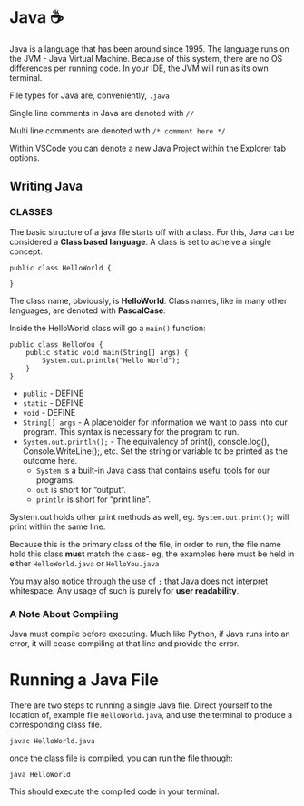 # Java ☕
Java is a language that has been around since 1995.
The language runs on the JVM - Java Virtual Machine. Because of this system, there are no OS differences per running code. In your IDE, the JVM will run as its own terminal.

File types for Java are, conveniently, `.java`

Single line comments in Java are denoted with `//`

Multi line comments are denoted with `/* comment here */`

Within VSCode you can denote a new Java Project within the Explorer tab options.

## Writing Java
### **CLASSES**
The basic structure of a java file starts off with a class. For this, Java can be considered a **Class based language**. A class is set to acheive a single concept.

    public class HelloWorld {
    
    }
The class name, obviously, is **HelloWorld**. Class names, like in many other languages, are denoted with **PascalCase**.

Inside the HelloWorld class will go a `main()` function:

    public class HelloYou {
        public static void main(String[] args) {
            System.out.println("Hello World");
        }
    }

- `public` - DEFINE
- `static` - DEFINE
- `void` - DEFINE
- `String[] args` - A placeholder for information we want to pass into our program. This syntax is necessary for the program to run.
- `System.out.println();` - The equivalency of print(), console.log(), Console.WriteLine();, etc. Set the string or variable to be printed as the outcome here.
    - `System` is a built-in Java class that contains useful tools for our programs.
    - `out` is short for “output”.
    - `println` is short for “print line”.

System.out holds other print methods as well, eg. `System.out.print();` will print within the same line.

Because this is the primary class of the file, in order to run, the file name hold this class **must** match the class- eg, the examples here must be held in either `HelloWorld.java` or `HelloYou.java`

You may also notice through the use of `;` that Java does not interpret whitespace. Any usage of such is purely for **user readability**.

### A Note About Compiling
Java must compile before executing. Much like Python, if Java runs into an error, it will cease compiling at that line and provide the error.

# Running a Java File
There are two steps to running a single Java file.
Direct yourself to the location of, example file `HelloWorld.java`, and use the terminal to produce a corresponding class file.

    javac HelloWorld.java
once the class file is compiled, you can run the file through:

    java HelloWorld
This should execute the compiled code in your terminal.